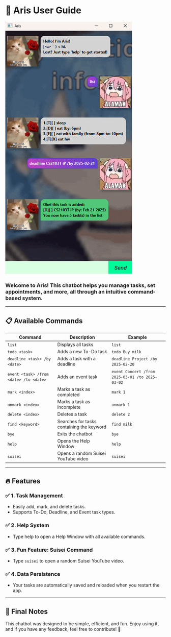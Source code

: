 # 📌 Aris User Guide

![Ui.png](Ui.png)

### Welcome to **Aris**! This chatbot helps you manage tasks, set appointments, and more, all through an intuitive command-based system.

---

## 📋 Available Commands
| Command                            | Description                               | Example                                           |
|------------------------------------|-------------------------------------------|---------------------------------------------------|
| `list`                             | Displays all tasks                        | `list`                                            |
| `todo <task>`                      | Adds a new To-Do task                     | `todo Buy milk`                                   |
| `deadline <task> /by <date>`	      | Adds a task with a deadline	              | `deadline Project /by 2025-02-20`                 |
| `event <task> /from <date> /to <date>` | Adds an event task                        | 	`event Concert /from 2025-03-01 /to 2025-03-02 ` |
| `mark <index>`                     | Marks a task as completed	                | `mark 1 `                                         |
| `unmark <index>`                   | Marks a task as incomplete	               | `unmark 1 `                                       |
| `delete <index>`                   | Deletes a task	                           | `delete 2 `                                       |
| `find <keyword>`	                  | Searches for tasks containing the keyword	 | `find milk  `                                     |
| `bye`	                             | Exits the chatbot	                        | `bye  `                                           |
| `help`	                            | Opens the Help Window                     | 	`help  `                                         |
| `suisei`	                          | Opens a random Suisei YouTube video       | 	`suisei  `                                       |

---

## 🔥 Features
### ✅ 1. Task Management
+ Easily add, mark, and delete tasks.
+ Supports To-Do, Deadline, and Event task types.
### ✅ 2. Help System
+ Type help to open a Help Window with all available commands.
### ✅ 3. Fun Feature: Suisei Command
+ Type `suisei` to open a random Suisei YouTube video.
### ✅ 4. Data Persistence
+ Your tasks are automatically saved and reloaded when you restart the app.

---
## 🎯 Final Notes
This chatbot was designed to be simple, efficient, and fun. 
Enjoy using it, and if you have any feedback, feel free to contribute! 🎉